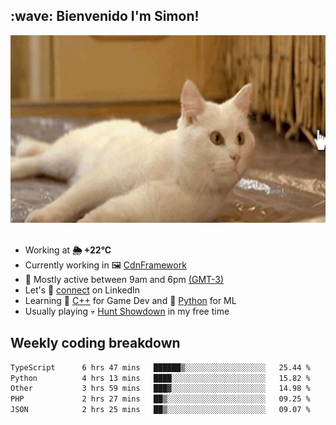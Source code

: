 <h2>:wave: <b>Bienvenido I'm Simon!&nbsp;</b></h2>

<section>
  <img src="./static/banner.gif" height=300 width=1000>
</section>

<br>

<ul>
  <li>
		<!--START_SECTION:weather-->
		Working at <b>🌦   +22°C</b>
		<!--END_SECTION:weather-->
  </li>
  <li>
    Currently working in 🖼️&nbsp;<a href=https://github.com/snapverse/cdn-framework target=_blank>CdnFramework</a>
  </li>
  <li>
    🚩 Mostly active between 9am and 6pm <a href=https://onlinealarmkur.com/world/es target=_blank>(GMT-3)</a>
  </li>
  <li>
    Let's 🔗&nbsp;<a href=https://www.linkedin.com/in/itsimmons target=_blank>connect</a> on LinkedIn
  </li>
  <li>
    Learning 👴&nbsp;<a href=https://images3.memedroid.com/images/UPLOADED755/65f2bce6734f6.webp target=_blank>C++</a> for Game Dev and 🐍&nbsp;<a href=https://qph.cf2.quoracdn.net/main-qimg-4472b6229cb75bf66ab531f3ebd4f975-lq target=_blank>Python</a> for ML
  </li>
  <li>
    Usually playing 💀&nbsp;<a href=https://www.huntshowdown.com target=_blank>Hunt Showdown</a> in my free time
  </li>
</ul>

<h2><b>Weekly coding breakdown </b></h2>

<!--START_SECTION:waka-->

```txt
TypeScript      6 hrs 47 mins   ██████▒░░░░░░░░░░░░░░░░░░   25.44 %
Python          4 hrs 13 mins   ████░░░░░░░░░░░░░░░░░░░░░   15.82 %
Other           3 hrs 59 mins   ███▓░░░░░░░░░░░░░░░░░░░░░   14.98 %
PHP             2 hrs 27 mins   ██▒░░░░░░░░░░░░░░░░░░░░░░   09.25 %
JSON            2 hrs 25 mins   ██▒░░░░░░░░░░░░░░░░░░░░░░   09.07 %
```

<!--END_SECTION:waka-->
